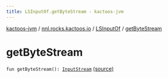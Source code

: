 ```yaml
---
title: LSInputOf.getByteStream - kactoos-jvm
---
```


[kactoos-jvm](../../index.html) / [nnl.rocks.kactoos.io](../index.html) / [LSInputOf](index.html) / [getByteStream](./get-byte-stream.html)

# getByteStream

`fun getByteStream(): `[`InputStream`](http://docs.oracle.com/javase/8/docs/api/java/io/InputStream.html) [(source)](https://github.com/neonailol/kactoos/blob/master/kactoos-jvm/src/main/kotlin/nnl/rocks/kactoos/io/LSInputOf.kt#L48)